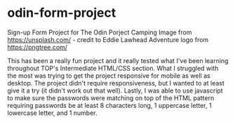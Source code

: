 # odin-form-project
Sign-up Form Project for The Odin Porject
Camping Image from https://unsplash.com/ - credit to Eddie Lawhead 
Adventure logo from https://pngtree.com/

This has been a really fun project and it really tested what I've been learning throughout TOP's Intermediate HTML/CSS section. What I struggled with the most was trying to get the project responsive for mobile as well as desktop. The project didn't require responsiveness, but I wanted to at least give it a try (it didn't work out that well). Lastly, I was able to use javascript to make sure the passwords were matching on top of the HTML pattern requiring passwords be at least 8 characters long, 1 uppercase letter, 1 lowercase letter, and 1 number. 